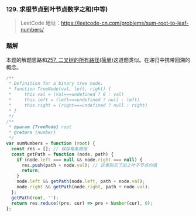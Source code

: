 ### 129. 求根节点到叶节点数字之和(中等)

> LeetCode 地址：https://leetcode-cn.com/problems/sum-root-to-leaf-numbers/

### 题解

本题的解题思路和[257. 二叉树的所有路径(简单)](<https://github.com/kerwin-ly/Blog/blob/master/algorithm/binary-tree/257.%20%E4%BA%8C%E5%8F%89%E6%A0%91%E7%9A%84%E6%89%80%E6%9C%89%E8%B7%AF%E5%BE%84(%E7%AE%80%E5%8D%95).md>)这道题类似。在递归中携带回溯的概念。

```js
/**
 * Definition for a binary tree node.
 * function TreeNode(val, left, right) {
 *     this.val = (val===undefined ? 0 : val)
 *     this.left = (left===undefined ? null : left)
 *     this.right = (right===undefined ? null : right)
 * }
 */
/**
 * @param {TreeNode} root
 * @return {number}
 */
var sumNumbers = function (root) {
  const res = []; // 保存每条路径
  const getPath = function (node, path) {
    if (node.left === null && node.right === null) {
      res.push(path + node.val); // 这里别忘了加上叶子节点的值
      return;
    }
    node.left && getPath(node.left, path + node.val);
    node.right && getPath(node.right, path + node.val);
  };
  getPath(root, '');
  return res.reduce((pre, cur) => pre + Number(cur), 0);
};
```
